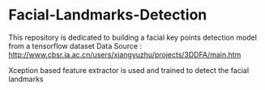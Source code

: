 # Facial-Landmarks-Detection
This repository is dedicated to building a facial key points detection model from a tensorflow dataset
Data Source : http://www.cbsr.ia.ac.cn/users/xiangyuzhu/projects/3DDFA/main.htm

Xception based feature extractor is used and trained to detect the facial landmarks
